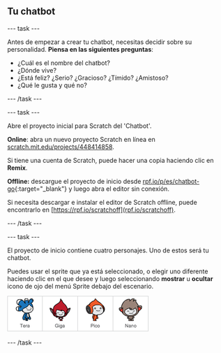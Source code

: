 ## Tu chatbot

--- task ---

Antes de empezar a crear tu chatbot, necesitas decidir sobre su personalidad. **Piensa en las siguientes preguntas**:

+ ¿Cuál es el nombre del chatbot?
+ ¿Dónde vive?
+ ¿Está feliz? ¿Serio? ¿Gracioso? ¿Tímido? ¿Amistoso?
+ ¿Qué le gusta y qué no?

--- /task ---

--- task ---

Abre el proyecto inicial para Scratch del 'Chatbot'.

**Online**: abra un nuevo proyecto Scratch en línea en [scratch.mit.edu/projects/448414858](https://scratch.mit.edu/projects/448414858).

Si tiene una cuenta de Scratch, puede hacer una copia haciendo clic en **Remix**.

**Offline:** descargue el proyecto de inicio desde [rpf.io/p/es/chatbot-go](http://rpf.io/p/es-LA/chatbot-go){:target="_blank"} y luego abra el editor sin conexión.

Si necesita descargar e instalar el editor de Scratch offline, puede encontrarlo en [https://rpf.io/scratchoff](rpf.io/scratchoff).

--- /task ---

--- task ---

El proyecto de inicio contiene cuatro personajes. Uno de estos será tu chatbot.

Puedes usar el sprite que ya está seleccionado, o elegir uno diferente haciendo clic en el que desee y luego seleccionando **mostrar** u **ocultar** icono de ojo del menú Sprite debajo del escenario.

![Elige un personaje](images/chatbot-characters.png)

--- /task ---